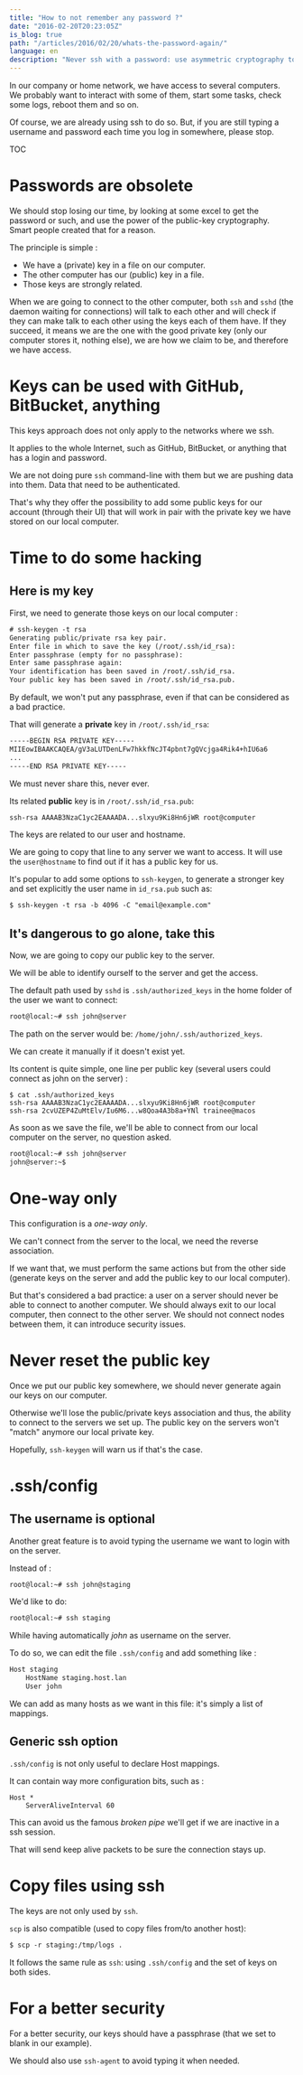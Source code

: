 ```yaml
---
title: "How to not remember any password ?"
date: "2016-02-20T20:23:05Z"
is_blog: true
path: "/articles/2016/02/20/whats-the-password-again/"
language: en
description: "Never ssh with a password: use asymmetric cryptography to never type them again."
---
```


In our company or home network, we have access to several computers. We probably want to interact with some of them, start some tasks, check some logs, reboot them and so on.

Of course, we are already using ssh to do so. But, if you are still typing a username and password each time you log in somewhere, please stop.

TOC

# Passwords are obsolete

We should stop losing our time, by looking at some excel to get the password or such, and use the power of the public-key cryptography. Smart people created that for a reason.

The principle is simple : 

- We have a (private) key in a file on our computer.
- The other computer has our (public) key in a file.
- Those keys are strongly related.

When we are going to connect to the other computer, both `ssh` and `sshd` (the daemon waiting for connections) will talk to each other and will check if they can make talk to each other using the keys each of them have. If they succeed, it means we are the one with the good private key (only our computer stores it, nothing else), we are how we claim to be, and therefore we have access. 

# Keys can be used with GitHub, BitBucket, anything

This keys approach does not only apply to the networks where we ssh.

It applies to the whole Internet, such as GitHub, BitBucket, or anything that has a login and password.

We are not doing pure `ssh` command-line with them but we are pushing data into them. Data that need to be authenticated.

That's why they offer the possibility to add some public keys for our account (through their UI) that will work in pair with the private key we have stored on our local computer. 

# Time to do some hacking

## Here is my key

First, we need to generate those keys on our local computer : 
    
```xml
# ssh-keygen -t rsa
Generating public/private rsa key pair.
Enter file in which to save the key (/root/.ssh/id_rsa):
Enter passphrase (empty for no passphrase):
Enter same passphrase again:
Your identification has been saved in /root/.ssh/id_rsa.
Your public key has been saved in /root/.ssh/id_rsa.pub.
```

By default, we won't put any passphrase, even if that can be considered as a bad practice.

That will generate a **private** key in `/root/.ssh/id_rsa`: 
    
```xml
-----BEGIN RSA PRIVATE KEY-----
MIIEowIBAAKCAQEA/gV3aLUTDenLFw7hkkfNcJT4pbnt7gQVcjga4Rik4+hIU6a6
...
-----END RSA PRIVATE KEY-----
```     

We must never share this, never ever.

Its related **public** key is in `/root/.ssh/id_rsa.pub`: 
    
```xml
ssh-rsa AAAAB3NzaC1yc2EAAAADA...slxyu9Ki8Hn6jWR root@computer
```

The keys are related to our user and hostname.

We are going to copy that line to any server we want to access.
It will use the `user@hostname` to find out if it has a public key for us.

It's popular to add some options to `ssh-keygen`, to generate a stronger key and set explicitly the user name in `id_rsa.pub` such as: 
    
```xml
$ ssh-keygen -t rsa -b 4096 -C "email@example.com"
```

## It's dangerous to go alone, take this

Now, we are going to copy our public key to the server.

We will be able to identify ourself to the server and get the access.

The default path used by `sshd` is `.ssh/authorized_keys` in the home folder of the user we want to connect: 
    
```xml   
root@local:~# ssh john@server
```

The path on the server would be: `/home/john/.ssh/authorized_keys`.

We can create it manually if it doesn't exist yet.

Its content is quite simple, one line per public key (several users could connect as john on the server) : 
    
```
$ cat .ssh/authorized_keys
ssh-rsa AAAAB3NzaC1yc2EAAAADA...slxyu9Ki8Hn6jWR root@computer
ssh-rsa 2cvUZEP4ZuMtElv/Iu6M6...w8Qoa4A3b8a+YNl trainee@macos
```

As soon as we save the file, we'll be able to connect from our local computer on the server, no question asked. 
    
```xml
root@local:~# ssh john@server
john@server:~$
```

# One-way only

This configuration is a *one-way only*.

We can't connect from the server to the local, we need the reverse association.

If we want that, we must perform the same actions but from the other side (generate keys on the server and add the public key to our local computer).

But that's considered a bad practice: a user on a server should never be able to connect to another computer. We should always exit to our local computer, then connect to the other server. We should not connect nodes between them, it can introduce security issues. 

# Never reset the public key

Once we put our public key somewhere, we should never generate again our keys on our computer.

Otherwise we'll lose the public/private keys association and thus, the ability to connect to the servers we set up.
The public key on the servers won't "match" anymore our local private key.

Hopefully, `ssh-keygen` will warn us if that's the case. 

# .ssh/config

## The username is optional

Another great feature is to avoid typing the username we want to login with on the server.

Instead of : 
    
```xml
root@local:~# ssh john@staging
```

We'd like to do: 
    
```xml
root@local:~# ssh staging
```

While having automatically *john* as username on the server.

To do so, we can edit the file `.ssh/config` and add something like : 
    
```xml
Host staging
    HostName staging.host.lan
    User john
```

We can add as many hosts as we want in this file: it's simply a list of mappings.

## Generic ssh option

`.ssh/config` is not only useful to declare Host mappings.

It can contain way more configuration bits, such as : 
   
```
Host *
    ServerAliveInterval 60
```

This can avoid us the famous *broken pipe* we'll get if we are inactive in a ssh session.

That will send keep alive packets to be sure the connection stays up. 

# Copy files using ssh

The keys are not only used by `ssh`.

`scp` is also compatible (used to copy files from/to another host): 
   
```xml
$ scp -r staging:/tmp/logs .
```

It follows the same rule as `ssh`: using `.ssh/config` and the set of keys on both sides. 

# For a better security

For a better security, our keys should have a passphrase (that we set to blank in our example).

We should also use `ssh-agent` to avoid typing it when needed.
